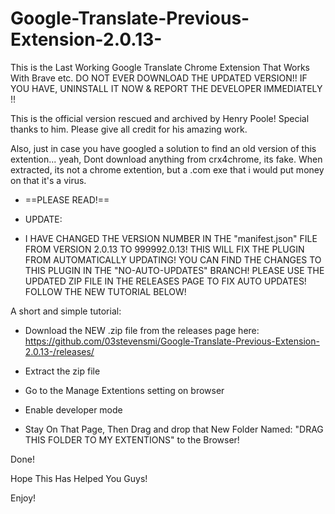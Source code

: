 # Google-Translate-Previous-Extension-2.0.13-
This is the Last Working Google Translate Chrome Extension That Works With Brave etc. 
DO NOT EVER DOWNLOAD THE UPDATED VERSION!! 
IF YOU HAVE, UNINSTALL IT NOW & REPORT THE DEVELOPER IMMEDIATELY !! 


This is the official version rescued and archived by Henry Poole! 
Special thanks to him. 
Please give all credit for his amazing work. 


Also, just in case you have googled a solution to find an old version of this extention... 
yeah, Dont download anything from crx4chrome, its fake. 
When extracted, its not a chrome extention, 
but a .com exe that i would put money on that it's a virus. 

- ==PLEASE READ!==

- UPDATE:
- I HAVE CHANGED THE VERSION NUMBER IN THE "manifest.json" FILE FROM VERSION 2.0.13 TO 999992.0.13!
THIS WILL FIX THE PLUGIN FROM AUTOMATICALLY UPDATING!
YOU CAN FIND THE CHANGES TO THIS PLUGIN IN THE "NO-AUTO-UPDATES" BRANCH!
PLEASE USE THE UPDATED ZIP FILE IN THE RELEASES PAGE TO FIX AUTO UPDATES!
FOLLOW THE NEW TUTORIAL BELOW!

A short and simple tutorial:

- Download the NEW .zip file from the releases page here:
  https://github.com/03stevensmi/Google-Translate-Previous-Extension-2.0.13-/releases/

- Extract the zip file

- Go to the Manage Extentions setting on browser

- Enable developer mode

- Stay On That Page, Then Drag and drop that New Folder Named: "DRAG THIS FOLDER TO MY EXTENTIONS" to the Browser!

Done!

Hope This Has Helped You Guys!

Enjoy!
